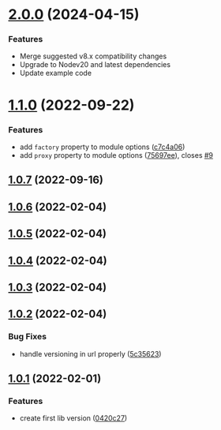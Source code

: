 # [2.0.0](https://github.com/crubach/nest-oidc-provider-v8) (2024-04-15)

### Features

* Merge suggested v8.x compatibility changes
* Upgrade to Nodev20 and latest dependencies
* Update example code

# [1.1.0](https://github.com/adrianbrs/nest-oidc-provider/compare/1.0.7...1.1.0) (2022-09-22)


### Features

* add `factory` property to module options ([c7c4a06](https://github.com/adrianbrs/nest-oidc-provider/commit/c7c4a06bbe7475ae6bf186df8af6e398e354de1e))
* add `proxy` property to module options ([75697ee](https://github.com/adrianbrs/nest-oidc-provider/commit/75697ee5c22dee2fff2e654425ec121034946748)), closes [#9](https://github.com/adrianbrs/nest-oidc-provider/issues/9)



## [1.0.7](https://github.com/adrianbrs/nest-oidc-provider/compare/1.0.6...1.0.7) (2022-09-16)



## [1.0.6](https://github.com/adrianbrs/nest-oidc-provider/compare/1.0.5...1.0.6) (2022-02-04)



## [1.0.5](https://github.com/adrianbrs/nest-oidc-provider/compare/1.0.4...1.0.5) (2022-02-04)



## [1.0.4](https://github.com/adrianbrs/nest-oidc-provider/compare/1.0.3...1.0.4) (2022-02-04)



## [1.0.3](https://github.com/adrianbrs/nest-oidc-provider/compare/1.0.2...1.0.3) (2022-02-04)



## [1.0.2](https://github.com/adrianbrs/nest-oidc-provider/compare/1.0.1...1.0.2) (2022-02-04)


### Bug Fixes

* handle versioning in url properly ([5c35623](https://github.com/adrianbrs/nest-oidc-provider/commit/5c356234203d154c7b1bdd1518207989a996d4da))



## [1.0.1](https://github.com/adrianbrs/nest-oidc-provider/compare/0420c2799239fc38c7fe3ec64fcb9a3b08dcf444...1.0.1) (2022-02-01)


### Features

* create first lib version ([0420c27](https://github.com/adrianbrs/nest-oidc-provider/commit/0420c2799239fc38c7fe3ec64fcb9a3b08dcf444))



